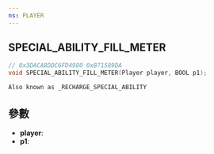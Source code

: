 ```yaml
---
ns: PLAYER
---
```

## SPECIAL_ABILITY_FILL_METER

```c
// 0x3DACA8DDC6FD4980 0xB71589DA
void SPECIAL_ABILITY_FILL_METER(Player player, BOOL p1);
```

```
Also known as _RECHARGE_SPECIAL_ABILITY  
```

## 參數
* **player**: 
* **p1**: 

